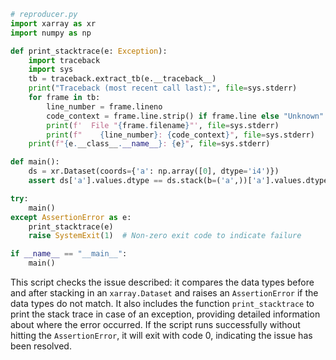 ```python
# reproducer.py
import xarray as xr
import numpy as np

def print_stacktrace(e: Exception):
    import traceback
    import sys
    tb = traceback.extract_tb(e.__traceback__)
    print("Traceback (most recent call last):", file=sys.stderr)
    for frame in tb:
        line_number = frame.lineno
        code_context = frame.line.strip() if frame.line else "Unknown"
        print(f'  File "{frame.filename}"', file=sys.stderr)
        print(f"    {line_number}: {code_context}", file=sys.stderr)
    print(f"{e.__class__.__name__}: {e}", file=sys.stderr)

def main():
    ds = xr.Dataset(coords={'a': np.array([0], dtype='i4')})
    assert ds['a'].values.dtype == ds.stack(b=('a',))['a'].values.dtype, "Dtype changed after stack operation"

try:
    main()
except AssertionError as e:
    print_stacktrace(e)
    raise SystemExit(1)  # Non-zero exit code to indicate failure

if __name__ == "__main__":
    main()

```

This script checks the issue described: it compares the data types before and after stacking in an `xarray.Dataset` and raises an `AssertionError` if the data types do not match. It also includes the function `print_stacktrace` to print the stack trace in case of an exception, providing detailed information about where the error occurred. If the script runs successfully without hitting the `AssertionError`, it will exit with code 0, indicating the issue has been resolved.